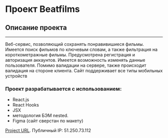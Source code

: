 # Проект Beatfilms

## Описание проекта
---
Веб-сервис, позволяющий сохранять понравивишиеся фильмы. Имеется поиск фильмов по ключевым словам, а также фильтрация на короткометражные фильмы.
Предусмотрена регистрация и авторизация аккаунтов. Имеется возможность изменять данные пользователя. Помимо валидации на сервере, также происходит валидация на стороне клиента. Сайт поддерживает все типы мобильных устройств

### **Проект разрабатывается с использованием:**
* React.js 
* React Hooks
* JSX
* методология БЭМ nested.
* Figma (сайт сверстан по макету)

[Project URL](https://beatfilms.project.ru.nomoredomains.work/).
Публичный IP: 51.250.73.112
